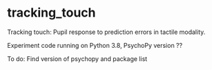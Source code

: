 # tracking_touch
Tracking touch: Pupil response to prediction errors in tactile modality.

Experiment code running on Python 3.8, PsychoPy version ??

To do:
Find version of psychopy and package list <br>
